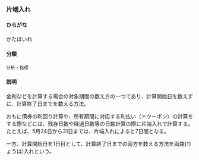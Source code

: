 <div style="display:none;">

## [あ行](securities-terms?id=あ行)
## [か行](securities-terms?id=か行)

</div>

### 片端入れ

#### ひらがな

かたはいれ

#### 分類

`分析・指標`

#### 説明

金利などを計算する場合の対象期間の数え方の一つであり、計算開始日を数えずに、計算終了日までを数える方法。
おもに債券の利回り計算や、所有期間に対応する利払い（＝クーポン）の計算をする際などには、残存日数や経過日数等の日数計算の際に片端入れで計算する。たとえば、5月24日から31日までは、片端入れによると7日間となる。
一方、計算開始日を1日目として、計算終了日までの両方を数える方法を両端(りょうは)入れという。

<div style="display:none;">

## [さ行](securities-terms?id=さ行)
## [た行](securities-terms?id=た行)
## [な行](securities-terms?id=な行)
## [は行](securities-terms?id=は行)
## [ま行](securities-terms?id=ま行)
## [や行](securities-terms?id=や行)
## [ら行](securities-terms?id=ら行)
## [わ行](securities-terms?id=わ行)
## [英数字・記号](securities-terms?id=英数字・記号)

</div>

